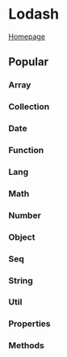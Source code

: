 # Lodash
[Homepage](https://lodash.com/)

## Popular
### Array
### Collection
### Date
### Function
### Lang
### Math
### Number
### Object
### Seq
### String
### Util
### Properties
### Methods
